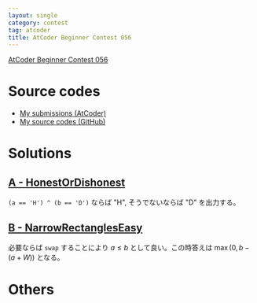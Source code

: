 ```yaml
---
layout: single
category: contest
tag: atcoder
title: AtCoder Beginner Contest 056
---
```


[AtCoder Beginner Contest 056](https://atcoder.jp/contests/abc056)

# Source codes

- [My submissions (AtCoder)](https://atcoder.jp/contests/abc056/submissions?f.User=kazunetakahashi)
- [My source codes (GitHub)](https://github.com/kazunetakahashi/atcoder/tree/master/2018/1121_ABC056)

# Solutions

## [A - HonestOrDishonest](https://atcoder.jp/contests/abc056/tasks/abc056_a)

`(a == 'H') ^ (b == 'D')` ならば "H", そうでないならば "D" を出力する。

## [B - NarrowRectanglesEasy](https://atcoder.jp/contests/abc056/tasks/abc056_b)

必要ならば `swap` することにより $a \leq b$ として良い。この時答えは $\max(0, b - (a + W))$ となる。

# Others
